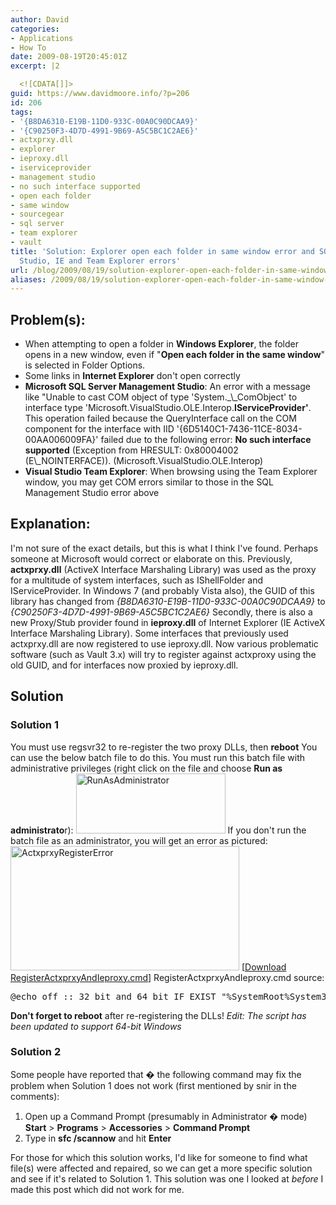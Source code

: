 ```yaml
---
author: David
categories:
- Applications
- How To
date: 2009-08-19T20:45:01Z
excerpt: |2

  <![CDATA[]]>
guid: https://www.davidmoore.info/?p=206
id: 206
tags:
- '{B8DA6310-E19B-11D0-933C-00A0C90DCAA9}'
- '{C90250F3-4D7D-4991-9B69-A5C5BC1C2AE6}'
- actxprxy.dll
- explorer
- ieproxy.dll
- iserviceprovider
- management studio
- no such interface supported
- open each folder
- same window
- sourcegear
- sql server
- team explorer
- vault
title: 'Solution: Explorer open each folder in same window error and SQL Management
  Studio, IE and Team Explorer errors'
url: /blog/2009/08/19/solution-explorer-open-each-folder-in-same-window-error-and-sql-management-studio-ie-and-team-explorer-errors/
aliases: /2009/08/19/solution-explorer-open-each-folder-in-same-window-error-and-sql-management-studio-ie-and-team-explorer-errors/
---
```


<h2>Problem(s):</h2> <ul> <li>When attempting to open a folder in <strong>Windows Explorer</strong>, the folder opens in a new window, even if "<strong>Open each folder in the same window</strong>" is selected in Folder Options.</li> <li>Some links in <strong>Internet Explorer</strong> don't open correctly</li> <li><strong>Microsoft SQL Server Management Studio</strong>: An error with a message like "Unable to cast COM object of type 'System._\_ComObject' to interface type 'Microsoft.VisualStudio.OLE.Interop.<strong>IServiceProvider'</strong>. This operation failed because the QueryInterface call on the COM component for the interface with IID '{6D5140C1-7436-11CE-8034-00AA006009FA}' failed due to the following error: <strong>No such interface supported</strong> (Exception from HRESULT: 0x80004002 (E\_NOINTERFACE)). (Microsoft.VisualStudio.OLE.Interop)</li> <li><strong>Visual Studio Team Explorer</strong>: When browsing using the Team Explorer window, you may get COM errors similar to those in the SQL Management Studio error above</li> </ul> <h2>Explanation:</h2> I'm not sure of the exact details, but this is what I think I've found. Perhaps someone at Microsoft would correct or elaborate on this. Previously, <strong>actxprxy.dll</strong> (ActiveX Interface Marshaling Library) was used as the proxy for a multitude of system interfaces, such as IShellFolder and IServiceProvider. In Windows 7 (and probably Vista also), the GUID of this library has changed from <em>{B8DA6310-E19B-11D0-933C-00A0C90DCAA9}</em> to <em>{C90250F3-4D7D-4991-9B69-A5C5BC1C2AE6}</em> Secondly, there is also a new Proxy/Stub provider found in <strong>ieproxy.dll</strong> of Internet Explorer (IE ActiveX Interface Marshaling Library). Some interfaces that previously used actxprxy.dll are now registered to use ieproxy.dll. Now various problematic software (such as Vault 3.x) will try to register against actxproxy using the old GUID, and for interfaces now proxied by ieproxy.dll. <h2>Solution</h2> <h3>Solution 1</h3> You must use regsvr32 to re-register the two proxy DLLs, then <strong>reboot</strong> You can use the below batch file to do this. You must run this batch file with administrative privileges (right click on the file and choose <strong>Run as administrato</strong>r): <a href="http://www.davidmoore.info/wp-content/uploads/2009/08/RunAsAdministrator.png"><img class="alignnone size-full wp-image-209" title="RunAsAdministrator" src="http://www.davidmoore.info/wp-content/uploads/2009/08/RunAsAdministrator.png" alt="RunAsAdministrator" width="239" height="96" /></a> If you don't run the batch file as an administrator, you will get an error as pictured: <a href="http://www.davidmoore.info/wp-content/uploads/2009/08/ActxprxyRegisterError.png"><img class="alignnone size-full wp-image-208" title="ActxprxyRegisterError" src="http://www.davidmoore.info/wp-content/uploads/2009/08/ActxprxyRegisterError.png" alt="ActxprxyRegisterError" width="366" height="199" /></a> [<a href="http://www.davidmoore.info/wp-content/uploads/2009/12/RegisterActxprxyAndIeproxy.zip">Download RegisterActxprxyAndIeproxy.cmd</a>] RegisterActxprxyAndIeproxy.cmd source: <pre>@echo off :: 32 bit and 64 bit IF EXIST "%SystemRoot%System32actxprxy.dll" "%SystemRoot%System32regsvr32.exe" "%SystemRoot%System32actxprxy.dll" IF EXIST "%ProgramFiles%Internet Explorerieproxy.dll" "%SystemRoot%System32regsvr32.exe" "%ProgramFiles%Internet Explorerieproxy.dll" :: 64 bit only (32bit on 64 bit) IF EXIST "%WinDir%SysWOW64actxprxy.dll" "%WinDir%SysWOW64regsvr32.exe" "%WinDir%SysWOW64actxprxy.dll" IF EXIST "%ProgramFiles(x86)%Internet Explorerieproxy.dll" "%WinDir%SysWOW64regsvr32.exe" "%ProgramFiles(x86)%Internet Explorerieproxy.dll"</pre> <strong>Don't forget to reboot</strong> after re-registering the DLLs! <em>Edit: The script has been updated to support 64-bit Windows</em> <h3>Solution 2</h3> Some people have reported that � the following command may fix the problem when Solution 1 does not work (first mentioned by snir in the comments): <ol> <li>Open up a Command Prompt (presumably in Administrator � mode) <strong>Start</strong> > <strong>Programs</strong> > <strong>Accessories</strong> > <strong>Command Prompt</strong></li> <li>Type in <strong>sfc /scannow</strong> and hit <strong>Enter</strong></li> </ol> For those for which this solution works, I'd like for someone to find what file(s) were affected and repaired, so we can get a more specific solution and see if it's related to Solution 1. This solution was one I looked at <em>before</em> I made this post which did not work for me. <em> </em>
